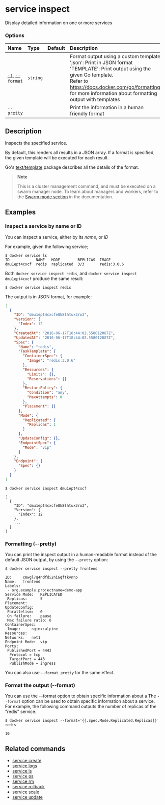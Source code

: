 # service inspect

<!---MARKER_GEN_START-->
Display detailed information on one or more services

### Options

| Name                                   | Type     | Default | Description                                                                                                                                                                                                                                                        |
|:---------------------------------------|:---------|:--------|:-------------------------------------------------------------------------------------------------------------------------------------------------------------------------------------------------------------------------------------------------------------------|
| [`-f`](#format), [`--format`](#format) | `string` |         | Format output using a custom template:<br>'json':             Print in JSON format<br>'TEMPLATE':         Print output using the given Go template.<br>Refer to https://docs.docker.com/go/formatting/ for more information about formatting output with templates |
| [`--pretty`](#pretty)                  |          |         | Print the information in a human friendly format                                                                                                                                                                                                                   |


<!---MARKER_GEN_END-->

## Description

Inspects the specified service.

By default, this renders all results in a JSON array. If a format is specified,
the given template will be executed for each result.

Go's [text/template](https://pkg.go.dev/text/template) package
describes all the details of the format.

> **Note**
>
> This is a cluster management command, and must be executed on a swarm
> manager node. To learn about managers and workers, refer to the
> [Swarm mode section](https://docs.docker.com/engine/swarm/) in the
> documentation.

## Examples

### Inspect a service by name or ID

You can inspect a service, either by its *name*, or *ID*

For example, given the following service;

```console
$ docker service ls
ID            NAME   MODE        REPLICAS  IMAGE
dmu1ept4cxcf  redis  replicated  3/3       redis:3.0.6
```

Both `docker service inspect redis`, and `docker service inspect dmu1ept4cxcf`
produce the same result:

```console
$ docker service inspect redis
```

The output is in JSON format, for example:

```json
[
  {
    "ID": "dmu1ept4cxcfe8k8lhtux3ro3",
    "Version": {
      "Index": 12
    },
    "CreatedAt": "2016-06-17T18:44:02.558012087Z",
    "UpdatedAt": "2016-06-17T18:44:02.558012087Z",
    "Spec": {
      "Name": "redis",
      "TaskTemplate": {
        "ContainerSpec": {
          "Image": "redis:3.0.6"
        },
        "Resources": {
          "Limits": {},
          "Reservations": {}
        },
        "RestartPolicy": {
          "Condition": "any",
          "MaxAttempts": 0
        },
        "Placement": {}
      },
      "Mode": {
        "Replicated": {
          "Replicas": 1
        }
      },
      "UpdateConfig": {},
      "EndpointSpec": {
        "Mode": "vip"
      }
    },
    "Endpoint": {
      "Spec": {}
    }
  }
]
```

```console
$ docker service inspect dmu1ept4cxcf

[
  {
    "ID": "dmu1ept4cxcfe8k8lhtux3ro3",
    "Version": {
      "Index": 12
    },
    ...
  }
]
```

### <a name="pretty"></a> Formatting (--pretty)

You can print the inspect output in a human-readable format instead of the default
JSON output, by using the `--pretty` option:

```console
$ docker service inspect --pretty frontend

ID:     c8wgl7q4ndfd52ni6qftkvnnp
Name:   frontend
Labels:
 - org.example.projectname=demo-app
Service Mode:   REPLICATED
 Replicas:      5
Placement:
UpdateConfig:
 Parallelism:   0
 On failure:    pause
 Max failure ratio: 0
ContainerSpec:
 Image:     nginx:alpine
Resources:
Networks:   net1
Endpoint Mode:  vip
Ports:
 PublishedPort = 4443
  Protocol = tcp
  TargetPort = 443
  PublishMode = ingress
```

You can also use `--format pretty` for the same effect.

### <a name="format"></a> Format the output (--format)

You can use the --format option to obtain specific information about a
The `--format` option can be used to obtain specific information about a
service. For example, the following command outputs the number of replicas
of the "redis" service.

```console
$ docker service inspect --format='{{.Spec.Mode.Replicated.Replicas}}' redis

10
```


## Related commands

* [service create](service_create.md)
* [service logs](service_logs.md)
* [service ls](service_ls.md)
* [service ps](service_ps.md)
* [service rm](service_rm.md)
* [service rollback](service_rollback.md)
* [service scale](service_scale.md)
* [service update](service_update.md)
